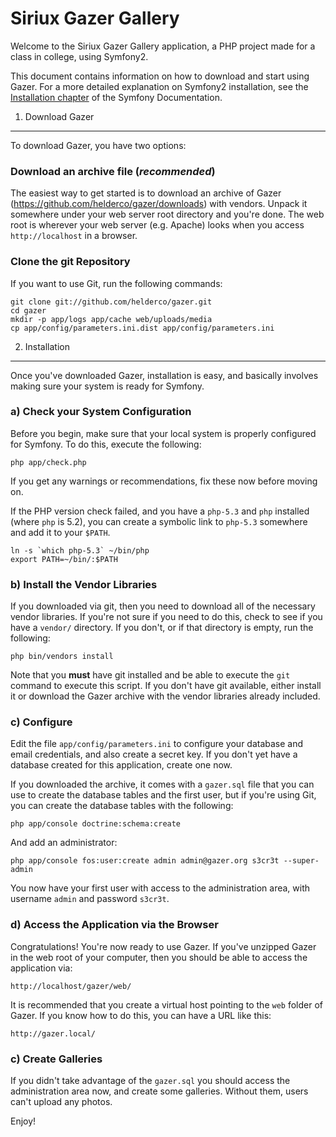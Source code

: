 Siriux Gazer Gallery
====================

Welcome to the Siriux Gazer Gallery application, a PHP project made for a
class in college, using Symfony2.

This document contains information on how to download and start using Gazer.
For a more detailed explanation on Symfony2 installation, see the
[Installation chapter](http://symfony.com/doc/current/book/installation.html)
of the Symfony Documentation.

1) Download Gazer
-----------------

To download Gazer, you have two options:

### Download an archive file (*recommended*)

The easiest way to get started is to download an archive of Gazer
(https://github.com/helderco/gazer/downloads) with vendors. Unpack it
somewhere under your web server root directory and you're done. The web
root is wherever your web server (e.g. Apache) looks when you access
`http://localhost` in a browser.

### Clone the git Repository

If you want to use Git, run the following commands:

    git clone git://github.com/helderco/gazer.git
    cd gazer
    mkdir -p app/logs app/cache web/uploads/media
    cp app/config/parameters.ini.dist app/config/parameters.ini

2) Installation
---------------

Once you've downloaded Gazer, installation is easy, and basically
involves making sure your system is ready for Symfony.

### a) Check your System Configuration

Before you begin, make sure that your local system is properly configured
for Symfony. To do this, execute the following:

    php app/check.php

If you get any warnings or recommendations, fix these now before moving on.

If the PHP version check failed, and you have a `php-5.3` and `php` installed
(where `php` is 5.2), you can create a symbolic link to `php-5.3` somewhere
and add it to your `$PATH`.

    ln -s `which php-5.3` ~/bin/php
    export PATH=~/bin/:$PATH

### b) Install the Vendor Libraries

If you downloaded via git, then you need to download all of the necessary
vendor libraries. If you're not sure if you need to do this, check to see
if you have a ``vendor/`` directory. If you don't, or if that directory is
empty, run the following:

    php bin/vendors install

Note that you **must** have git installed and be able to execute the `git`
command to execute this script. If you don't have git available, either install
it or download the Gazer archive with the vendor libraries already included.

### c) Configure

Edit the file `app/config/parameters.ini` to configure your database and
email credentials, and also create a secret key. If you don't yet have a
database created for this application, create one now.

If you downloaded the archive, it comes with a `gazer.sql` file that you can
use to create the database tables and the first user, but if you're using Git,
you can create the database tables with the following:

    php app/console doctrine:schema:create

And add an administrator:

    php app/console fos:user:create admin admin@gazer.org s3cr3t --super-admin

You now have your first user with access to the administration area, with
username `admin` and password `s3cr3t`.

### d) Access the Application via the Browser

Congratulations! You're now ready to use Gazer. If you've unzipped Gazer
in the web root of your computer, then you should be able to access the
application via:

    http://localhost/gazer/web/

It is recommended that you create a virtual host pointing to the `web` folder
of Gazer. If you know how to do this, you can have a URL like this:

    http://gazer.local/

### c) Create Galleries

If you didn't take advantage of the `gazer.sql` you should access the
administration area now, and create some galleries. Without them, users
can't upload any photos.

Enjoy!
